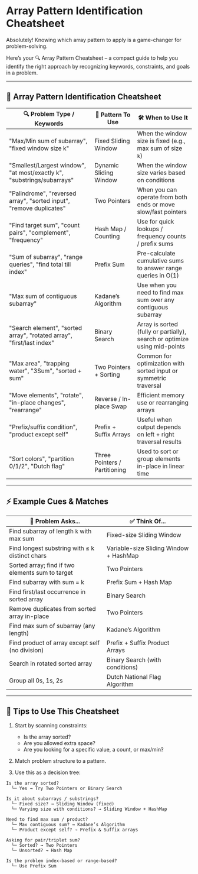 # Array Pattern Identification Cheatsheet

Absolutely! Knowing which array pattern to apply is a game-changer for problem-solving.

Here’s your 🔍 Array Pattern Cheatsheet – a compact guide to help you identify the right approach by recognizing keywords, constraints, and goals in a problem.

---

## 🧠 Array Pattern Identification Cheatsheet

| 🔍 Problem Type / Keywords                                             | 🧩 Pattern To Use                 | 🛠️ When to Use It                                                        |
| ---------------------------------------------------------------------- | --------------------------------- | ------------------------------------------------------------------------- |
| "Max/Min sum of subarray", "fixed window size k"                       | Fixed Sliding Window              | When the window size is fixed (e.g., max sum of size `k`)                 |
| "Smallest/Largest window", "at most/exactly k", "substrings/subarrays" | Dynamic Sliding Window            | When the window size varies based on conditions                           |
| "Palindrome", "reversed array", "sorted input", "remove duplicates"    | Two Pointers                      | When you can operate from both ends or move slow/fast pointers            |
| "Find target sum", "count pairs", "complement", "frequency"            | Hash Map / Counting               | Use for quick lookups / frequency counts / prefix sums                    |
| "Sum of subarray", "range queries", "find total till index"            | Prefix Sum                        | Pre-calculate cumulative sums to answer range queries in O(1)             |
| "Max sum of contiguous subarray"                                       | Kadane’s Algorithm                | Use when you need to find max sum over any contiguous subarray            |
| "Search element", "sorted array", "rotated array", "first/last index"  | Binary Search                     | Array is sorted (fully or partially), search or optimize using mid-points |
| "Max area", "trapping water", "3Sum", "sorted + sum"                   | Two Pointers + Sorting            | Common for optimization with sorted input or symmetric traversal          |
| "Move elements", "rotate", "in-place changes", "rearrange"             | Reverse / In-place Swap           | Efficient memory use or rearranging arrays                                |
| "Prefix/suffix condition", "product except self"                       | Prefix + Suffix Arrays            | Useful when output depends on left + right traversal results              |
| "Sort colors", "partition 0/1/2", "Dutch flag"                         | Three Pointers / Partitioning     | Used to sort or group elements in-place in linear time                    |

---

## ⚡ Example Cues & Matches

| 💬 Problem Asks...                                 | ✅ Think Of...                              |
| -------------------------------------------------- | ------------------------------------------ |
| Find subarray of length `k` with max sum           | Fixed-size Sliding Window                  |
| Find longest substring with ≤ k distinct chars     | Variable-size Sliding Window + HashMap     |
| Sorted array; find if two elements sum to target   | Two Pointers                               |
| Find subarray with sum = k                         | Prefix Sum + Hash Map                      |
| Find first/last occurrence in sorted array         | Binary Search                              |
| Remove duplicates from sorted array in-place       | Two Pointers                               |
| Find max sum of subarray (any length)              | Kadane’s Algorithm                         |
| Find product of array except self (no division)    | Prefix + Suffix Product Arrays             |
| Search in rotated sorted array                     | Binary Search (with conditions)            |
| Group all 0s, 1s, 2s                                | Dutch National Flag Algorithm              |

---

## 🧩 Tips to Use This Cheatsheet

1. Start by scanning constraints:
   - Is the array sorted?
   - Are you allowed extra space?
   - Are you looking for a specific value, a count, or max/min?

2. Match problem structure to a pattern.

3. Use this as a decision tree:

```text
Is the array sorted?
  └─ Yes → Try Two Pointers or Binary Search

Is it about subarrays / substrings?
  └─ Fixed size? → Sliding Window (fixed)
  └─ Varying size with conditions? → Sliding Window + HashMap

Need to find max sum / product?
  └─ Max contiguous sum? → Kadane’s Algorithm
  └─ Product except self? → Prefix & Suffix arrays

Asking for pair/triplet sum?
  └─ Sorted? → Two Pointers
  └─ Unsorted? → Hash Map

Is the problem index-based or range-based?
  └─ Use Prefix Sum
